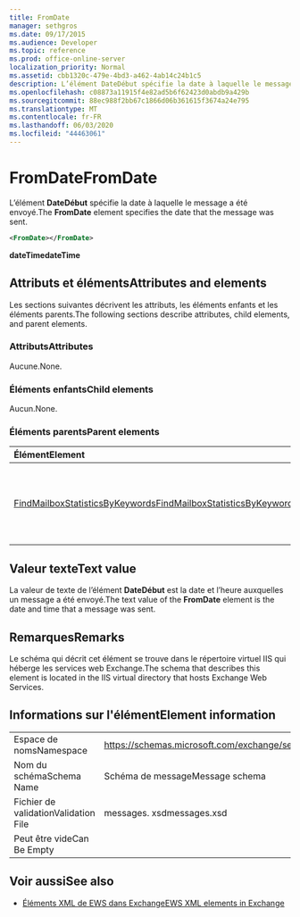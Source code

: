 ```yaml
---
title: FromDate
manager: sethgros
ms.date: 09/17/2015
ms.audience: Developer
ms.topic: reference
ms.prod: office-online-server
localization_priority: Normal
ms.assetid: cbb1320c-479e-4bd3-a462-4ab14c24b1c5
description: L’élément DateDébut spécifie la date à laquelle le message a été envoyé.
ms.openlocfilehash: c08873a11915f4e82ad5b6f62423d0abdb9a429b
ms.sourcegitcommit: 88ec988f2bb67c1866d06b361615f3674a24e795
ms.translationtype: MT
ms.contentlocale: fr-FR
ms.lasthandoff: 06/03/2020
ms.locfileid: "44463061"
---
```

# <a name="fromdate"></a><span data-ttu-id="83e66-103">FromDate</span><span class="sxs-lookup"><span data-stu-id="83e66-103">FromDate</span></span>

<span data-ttu-id="83e66-104">L’élément **DateDébut** spécifie la date à laquelle le message a été envoyé.</span><span class="sxs-lookup"><span data-stu-id="83e66-104">The **FromDate** element specifies the date that the message was sent.</span></span> 
  
```XML
<FromDate></FromDate>
```

 <span data-ttu-id="83e66-105">**dateTime**</span><span class="sxs-lookup"><span data-stu-id="83e66-105">**dateTime**</span></span>
## <a name="attributes-and-elements"></a><span data-ttu-id="83e66-106">Attributs et éléments</span><span class="sxs-lookup"><span data-stu-id="83e66-106">Attributes and elements</span></span>

<span data-ttu-id="83e66-107">Les sections suivantes décrivent les attributs, les éléments enfants et les éléments parents.</span><span class="sxs-lookup"><span data-stu-id="83e66-107">The following sections describe attributes, child elements, and parent elements.</span></span>
  
### <a name="attributes"></a><span data-ttu-id="83e66-108">Attributs</span><span class="sxs-lookup"><span data-stu-id="83e66-108">Attributes</span></span>

<span data-ttu-id="83e66-109">Aucune.</span><span class="sxs-lookup"><span data-stu-id="83e66-109">None.</span></span>
  
### <a name="child-elements"></a><span data-ttu-id="83e66-110">Éléments enfants</span><span class="sxs-lookup"><span data-stu-id="83e66-110">Child elements</span></span>

<span data-ttu-id="83e66-111">Aucun.</span><span class="sxs-lookup"><span data-stu-id="83e66-111">None.</span></span>
  
### <a name="parent-elements"></a><span data-ttu-id="83e66-112">Éléments parents</span><span class="sxs-lookup"><span data-stu-id="83e66-112">Parent elements</span></span>

|<span data-ttu-id="83e66-113">**Élément**</span><span class="sxs-lookup"><span data-stu-id="83e66-113">**Element**</span></span>|<span data-ttu-id="83e66-114">**Description**</span><span class="sxs-lookup"><span data-stu-id="83e66-114">**Description**</span></span>|
|:-----|:-----|
|[<span data-ttu-id="83e66-115">FindMailboxStatisticsByKeywords</span><span class="sxs-lookup"><span data-stu-id="83e66-115">FindMailboxStatisticsByKeywords</span></span>](findmailboxstatisticsbykeywords.md) <br/> |<span data-ttu-id="83e66-116">Spécifie une demande de recherche de statistiques de boîte aux lettres par mot clé.</span><span class="sxs-lookup"><span data-stu-id="83e66-116">Specifies a request to search for mailbox statistics by keyword.</span></span>  <br/> |
   
## <a name="text-value"></a><span data-ttu-id="83e66-117">Valeur texte</span><span class="sxs-lookup"><span data-stu-id="83e66-117">Text value</span></span>

<span data-ttu-id="83e66-118">La valeur de texte de l’élément **DateDébut** est la date et l’heure auxquelles un message a été envoyé.</span><span class="sxs-lookup"><span data-stu-id="83e66-118">The text value of the **FromDate** element is the date and time that a message was sent.</span></span> 
  
## <a name="remarks"></a><span data-ttu-id="83e66-119">Remarques</span><span class="sxs-lookup"><span data-stu-id="83e66-119">Remarks</span></span>

<span data-ttu-id="83e66-120">Le schéma qui décrit cet élément se trouve dans le répertoire virtuel IIS qui héberge les services web Exchange.</span><span class="sxs-lookup"><span data-stu-id="83e66-120">The schema that describes this element is located in the IIS virtual directory that hosts Exchange Web Services.</span></span>
  
## <a name="element-information"></a><span data-ttu-id="83e66-121">Informations sur l'élément</span><span class="sxs-lookup"><span data-stu-id="83e66-121">Element information</span></span>

|||
|:-----|:-----|
|<span data-ttu-id="83e66-122">Espace de noms</span><span class="sxs-lookup"><span data-stu-id="83e66-122">Namespace</span></span>  <br/> |https://schemas.microsoft.com/exchange/services/2006/messages  <br/> |
|<span data-ttu-id="83e66-123">Nom du schéma</span><span class="sxs-lookup"><span data-stu-id="83e66-123">Schema Name</span></span>  <br/> |<span data-ttu-id="83e66-124">Schéma de message</span><span class="sxs-lookup"><span data-stu-id="83e66-124">Message schema</span></span>  <br/> |
|<span data-ttu-id="83e66-125">Fichier de validation</span><span class="sxs-lookup"><span data-stu-id="83e66-125">Validation File</span></span>  <br/> |<span data-ttu-id="83e66-126">messages. xsd</span><span class="sxs-lookup"><span data-stu-id="83e66-126">messages.xsd</span></span>  <br/> |
|<span data-ttu-id="83e66-127">Peut être vide</span><span class="sxs-lookup"><span data-stu-id="83e66-127">Can Be Empty</span></span>  <br/> ||
   
## <a name="see-also"></a><span data-ttu-id="83e66-128">Voir aussi</span><span class="sxs-lookup"><span data-stu-id="83e66-128">See also</span></span>



- [<span data-ttu-id="83e66-129">Éléments XML de EWS dans Exchange</span><span class="sxs-lookup"><span data-stu-id="83e66-129">EWS XML elements in Exchange</span></span>](ews-xml-elements-in-exchange.md)

